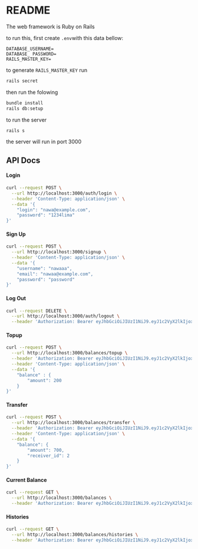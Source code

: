# README

The web framework is Ruby on Rails

to run this, first create `.env`with this data bellow:
```env
DATABASE_USERNAME=
DATABASE_ PASSWORD=
RAILS_MASTER_KEY=
```

to generate `RAILS_MASTER_KEY` run 
```sh
rails secret
```

then run the folowing
```sh
bundle install
rails db:setup
```

to run the server
```sh
rails s
```

the server will run in port 3000

## API Docs

#### Login
```sh
curl --request POST \
  --url http://localhost:3000/auth/login \
  --header 'Content-Type: application/json' \
  --data '{
	"login": "nawa@example.com",
	"password": "1234lima"
}'
```

#### Sign Up
```sh
curl --request POST \
  --url http://localhost:3000/signup \
  --header 'Content-Type: application/json' \
  --data '{
	"username": "nawaaa",
	"email": "nawaa@example.com",
	"password": "password"
}'
```

#### Log Out
```sh
curl --request DELETE \
  --url http://localhost:3000/auth/logout \
  --header 'Authorization: Bearer eyJhbGciOiJIUzI1NiJ9.eyJ1c2VyX2lkIjoxLCJleHAiOjE2MDY4MjAxMjZ9.2dsLJRhrVNdB1L0jrrPYGRfjyC9oJqmPyvVrbsymcaE'
```

#### Topup
```sh
curl --request POST \
  --url http://localhost:3000/balances/topup \
  --header 'Authorization: Bearer eyJhbGciOiJIUzI1NiJ9.eyJ1c2VyX2lkIjoxLCJleHAiOjE2MDY4NjEzMzh9.piVmPupsW0OEHgyBXdZ3D-PPRhQ5iP0MqAX6Lcb4VEY' \
  --header 'Content-Type: application/json' \
  --data '{
	"balance" : {
		"amount": 200
	}
}'
```

#### Transfer
```sh
curl --request POST \
  --url http://localhost:3000/balances/transfer \
  --header 'Authorization: Bearer eyJhbGciOiJIUzI1NiJ9.eyJ1c2VyX2lkIjoxLCJleHAiOjE2MDY4NjEzMzh9.piVmPupsW0OEHgyBXdZ3D-PPRhQ5iP0MqAX6Lcb4VEY' \
  --header 'Content-Type: application/json' \
  --data '{
	"balance": {
		"amount": 700,
		"receiver_id": 2
	}
}'
```

#### Current Balance
```sh
curl --request GET \
  --url http://localhost:3000/balances \
  --header 'Authorization: Bearer eyJhbGciOiJIUzI1NiJ9.eyJ1c2VyX2lkIjoxLCJleHAiOjE2MDY4NjEzMzh9.piVmPupsW0OEHgyBXdZ3D-PPRhQ5iP0MqAX6Lcb4VEY'
```

#### Histories
```sh
curl --request GET \
  --url http://localhost:3000/balances/histories \
  --header 'Authorization: Bearer eyJhbGciOiJIUzI1NiJ9.eyJ1c2VyX2lkIjoxLCJleHAiOjE2MDY4NjEzMzh9.piVmPupsW0OEHgyBXdZ3D-PPRhQ5iP0MqAX6Lcb4VEY'
```


